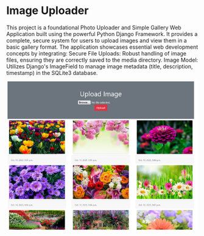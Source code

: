 # Image Uploader
This project is a foundational Photo Uploader and Simple Gallery Web Application built using the powerful Python Django Framework. 
It provides a complete, secure system for users to upload images and view them in a basic gallery format.
​The application showcases essential web development concepts by integrating:
​Secure File Uploads: Robust handling of image files, ensuring they are correctly saved to the media directory.
​Image Model: Utilizes Django's ImageField to manage image metadata (title, description, timestamp) in the SQLite3 database.


![image alt](https://github.com/kmbarkharajput/Image_Uploader/blob/e828d5b222dc81cf940b721cc5863908dce1462a/Screenshot%202025-10-11%20at%2002-40-24%20Image%20Uploader.png)
